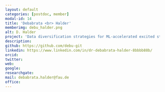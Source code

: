 ```yaml
---
layout: default
categories: [postdoc, member]
modal-id: 14
title: 'Debabrata <br> Halder'
memberimg: debu_halder.png
alt: D. Halder
project: 'Data diversification strategies for ML-accelerated excited state dynamics simulations'
description:
github: https://github.com/debu-git
linkedin: https://www.linkedin.com/in/dr-debabrata-halder-8bbbb88b/
orcid:
twitter:
web:
google:
researchgate:
mail: debabrata.halder@fau.de
office:
---
```

